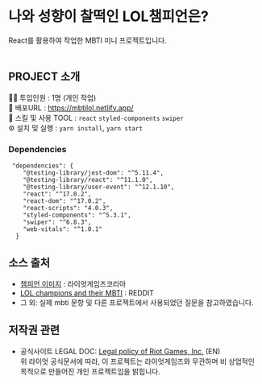 # 나와 성향이 찰떡인 LOL챔피언은?
React를 활용하여 작업한 MBTI 미니 프로젝트입니다. <br /><br />

## PROJECT 소개
👩‍💻 투입인원 : 1명 (개인 작업) <br/>
🔗 배포URL : https://mbtilol.netlify.app/<br/>
🔨 스킬 및 사용 TOOL : `react` `styled-components` `swiper` <br/>
⚙ 설치 및 실행 : `yarn install`, `yarn start`<br/>
### Dependencies
```
 "dependencies": {
    "@testing-library/jest-dom": "^5.11.4",
    "@testing-library/react": "^11.1.0",
    "@testing-library/user-event": "^12.1.10",
    "react": "^17.0.2",
    "react-dom": "^17.0.2",
    "react-scripts": "4.0.3",
    "styled-components": "^5.3.1",
    "swiper": "^6.8.3",
    "web-vitals": "^1.0.1"
  }
  ```

## 소스 출처 
- [챔피언 이미지](https://kr.leagueoflegends.com/ko-kr/champions/) : 라이엇게임즈코리아 <br/>
- [LOL champions and their MBTI](https://www.reddit.com/r/leagueoflegends/comments/5nxj7f/lol_champions_and_their_mbti/) : REDDIT <br/>
- 그 외: 실제 mbti 문항 및 다른 프로젝트에서 사용되었던 질문을 참고하였습니다. <br/>

 
## 저작권 관련
- 공식사이트 LEGAL DOC: [Legal policy of Riot Games, Inc.](https://www.riotgames.com/en/legal) (EN) <br/>
위 라이엇 공식문서에 따라, 이 프로젝트는 라이엇게임즈와 무관하며 비 상업적인 목적으로 만들어진 개인 프로젝트임을 밝힙니다.<br/>
